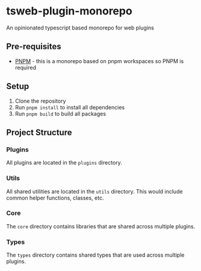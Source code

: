# tsweb-plugin-monorepo

An opinionated typescript based monorepo for web plugins

## Pre-requisites

- [PNPM](https://pnpm.io/installation) - this is a monorepo based on pnpm workspaces so PNPM is required

## Setup

1. Clone the repository
2. Run `pnpm install` to install all dependencies
3. Run `pnpm build` to build all packages

## Project Structure

### Plugins

All plugins are located in the `plugins` directory.

### Utils

All shared utilities are located in the `utils` directory. This would include common helper functions, classes, etc.

### Core

The `core` directory contains libraries that are shared across multiple plugins.

### Types

The `types` directory contains shared types that are used across multiple plugins.
